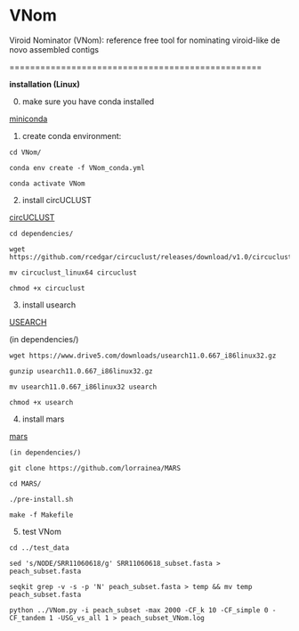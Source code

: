 # VNom
Viroid Nominator (VNom): reference free tool for nominating viroid-like de novo assembled contigs

=================================================

**installation (Linux)**

0. make sure you have conda installed

[miniconda]([url](https://docs.conda.io/en/latest/miniconda.html))

1. create conda environment:

```
cd VNom/

conda env create -f VNom_conda.yml

conda activate VNom
```

2. install circUCLUST

[circUCLUST]([url](https://github.com/rcedgar/circuclust/releases))

```
cd dependencies/

wget https://github.com/rcedgar/circuclust/releases/download/v1.0/circuclust_linux64

mv circuclust_linux64 circuclust

chmod +x circuclust
```

3. install usearch

[USEARCH]([url](https://www.drive5.com/usearch/))

(in dependencies/)

```
wget https://www.drive5.com/downloads/usearch11.0.667_i86linux32.gz

gunzip usearch11.0.667_i86linux32.gz

mv usearch11.0.667_i86linux32 usearch

chmod +x usearch
```

4. install mars

[mars]([url](https://github.com/lorrainea/MARS))

```
(in dependencies/)

git clone https://github.com/lorrainea/MARS

cd MARS/

./pre-install.sh

make -f Makefile
```

5. test VNom

```
cd ../test_data

sed 's/NODE/SRR11060618/g' SRR11060618_subset.fasta > peach_subset.fasta

seqkit grep -v -s -p 'N' peach_subset.fasta > temp && mv temp peach_subset.fasta

python ../VNom.py -i peach_subset -max 2000 -CF_k 10 -CF_simple 0 -CF_tandem 1 -USG_vs_all 1 > peach_subset_VNom.log
```
